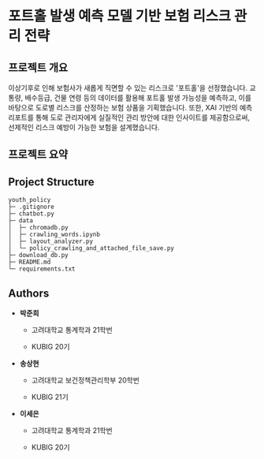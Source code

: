 # 포트홀 발생 예측 모델 기반 보험 리스크 관리 전략

## 프로젝트 개요

이상기후로 인해 보험사가 새롭게 직면할 수 있는 리스크로 '포트홀'을 선정했습니다. 교통량, 배수등급, 건물 연령 등의 데이터를 활용해 포트홀 발생 가능성을 예측하고, 이를 바탕으로 도로별 리스크를 산정하는 보험 상품을 기획했습니다. 또한, XAI 기반의 예측 리포트를 통해 도로 관리자에게 실질적인 관리 방안에 대한 인사이트를 제공함으로써, 선제적인 리스크 예방이 가능한 보험을 설계했습니다.

## 프로젝트 요약


## Project Structure

```
youth_policy
├─ .gitignore
├─ chatbot.py
├─ data
│  ├─ chromadb.py
│  ├─ crawling_words.ipynb
│  ├─ layout_analyzer.py
│  └─ policy_crawling_and_attached_file_save.py
├─ download_db.py
├─ README.md
└─ requirements.txt
```

## Authors


- **박준희** 

    - 고려대학교 통계학과 21학번

    - KUBIG 20기

- **송상현**

    - 고려대학교 보건정책관리학부 20학번

    - KUBIG 21기

- **이세은**

    - 고려대학교 통계학과 21학번

    - KUBIG 20기
